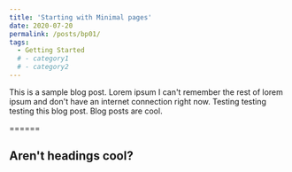 ```yaml
---
title: 'Starting with Minimal pages'
date: 2020-07-20
permalink: /posts/bp01/
tags:
  - Getting Started
  # - category1
  # - category2
---
```


This is a sample blog post. Lorem ipsum I can't remember the rest of lorem ipsum and don't have an internet connection right now. Testing testing testing this blog post. Blog posts are cool.

======

Aren't headings cool?
------